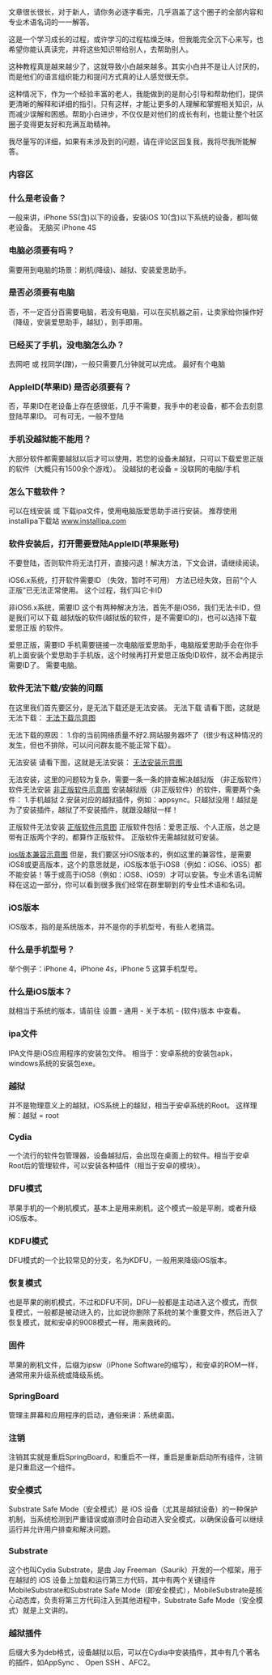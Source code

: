文章很长很长，对于新人，请你务必逐字看完，几乎涵盖了这个圈子的全部内容和专业术语名词的一一解答。

这是一个学习成长的过程，或许学习的过程枯燥乏味，但我能完全沉下心来写，也希望你能认真读完，并将这些知识带给别人，去帮助别人。

这种教程真是越来越少了，这就导致小白越来越多。其实小白并不是让人讨厌的，而是他们的语言组织能力和提问方式真的让人感觉很无奈。

这种情况下，作为一个经验丰富的老人，我能做到的是耐心引导和帮助他们，提供更清晰的解释和详细的指引。只有这样，才能让更多的人理解和掌握相关知识，从而减少误解和困惑。帮助小白进步，不仅仅是对他们的成长有利，也能让整个社区圈子变得更友好和充满互助精神。

我尽量写的详细，如果有未涉及到的问题，请在评论区回复我，我将尽我所能解答。

### **内容区**
### 什么是老设备？
一般来讲，iPhone 5S(含)以下的设备，安装iOS 10(含)以下系统的设备，都叫做老设备。
无脑买 iPhone 4S

### 电脑必须要有吗？
需要用到电脑的场景：刷机(降级)、越狱、安装爱思助手。

### 是否必须要有电脑
否，不一定百分百需要电脑，若没有电脑，可以在买机器之前，让卖家给你操作好（降级，安装爱思助手，越狱），到手即用。

### 已经买了手机，没电脑怎么办？ 
去网吧 或 找同学(蹭)，一般只需要几分钟就可以完成。
最好有个电脑

### AppleID(苹果ID) 是否必须要有？
否，苹果ID在老设备上存在感很低，几乎不需要，我手中的老设备，都不会去刻意登陆苹果ID。
可有可无，一般不登陆

### 手机没越狱能不能用？
大部分软件都需要越狱以后才可以使用，若您的设备未越狱，只可以下载爱思正版的软件（大概只有1500余个游戏）。
没越狱的老设备 = 没联网的电脑/手机

### 怎么下载软件？
可以在线安装 或 下载ipa文件，使用电脑版爱思助手进行安装。
推荐使用installipa下载站
www.installipa.com

### 软件安装后，打开需要登陆AppleID(苹果账号)
不要登陆，否则软件将无法打开，直接闪退！解决方法，下文会讲，请继续阅读。

iOS6.x系统，打开软件需要ID （失效，暂时不可用）
方法已经失效，目前“个人正版”已无法正常使用。
这个过程，我们叫它卡ID

非iOS6.x系统，需要ID
这个有两种解决方法，首先不是iOS6，我们无法卡ID，但是我们可以下载 越狱版的软件(越狱版的软件，是不需要ID的)，也可以选择下载 爱思正版 的软件。

爱思正版，需要ID
手机需要链接一次电脑版爱思助手，电脑版爱思助手会在你手机上面安装个爱思助手手机版，这个时候再打开爱思正版免ID软件，就不会再提示需要ID了。
需要电脑。

### 软件无法下载/安装的问题
在这里我们首先要区分，是无法下载还是无法安装。
无法下载
请看下图，这就是无法下载：
[无法下载示意图](https://yun.smartisan.com/apps/note/notesimage/Notes_1722529463000.jpeg)

无法下载的原因：
1.你的当前网络质量不好2.网站服务器坏了（很少有这种情况的发生，但也不排除，可以问问群友能不能正常下载）。


无法安装
请看下图，这就是无法安装：
[无法安装示意图](https://yun.smartisan.com/apps/note/notesimage/Notes_1722529566000.jpeg)

无法安装，这里的问题较为复杂，需要一条一条的排查解决越狱版
（非正版软件）软件无法安装
[非正版软件示意图](https://yun.smartisan.com/apps/note/notesimage/Notes_1722529604000.jpeg)
安装越狱版（非正版软件）的软件，需要两个条件：
1.手机越狱
2.安装对应的越狱插件，例如：appsync。只越狱没用！越狱是为了安装插件，越狱了不安装插件，就跟没越狱一样！

正版软件无法安装
[正版软件示意图](https://yun.smartisan.com/apps/note/notesimage/Notes_1722529834000.jpeg)
正版软件包括：爱思正版、个人正版，总之是带有正版两个字的，都算作正版软件。
正版软件无需越狱就可安装。

[ios版本兼容示意图](https://yun.smartisan.com/apps/note/notesimage/Notes_1722529858000.jpeg)
但是，我们要区分iOS版本的，例如这里的兼容性，是需要iOS8或更高版本，这个的意思就是，iOS版本低于iOS8（例如：iOS6、iOS5）都不能安装！等于或高于iOS8（例如：iOS8、iOS9）才可以安装。专业术语名词解释在这边一部分，你可以看到很多我们经常在群里聊到的专业性术语和名词。
### iOS版本
iOS版本，指的是系统版本，并不是你的手机型号，有些人老搞混。

### 什么是手机型号？
举个例子：iPhone 4，iPhone 4s，iPhone 5 这算手机型号。

### 什么是iOS版本？
就相当于系统的版本，请前往 设置 - 通用 - 关于本机 - (软件)版本 中查看。

### ipa文件
IPA文件是iOS应用程序的安装包文件。
相当于：安卓系统的安装包apk，windows系统的安装包exe。

### 越狱
并不是物理意义上的越狱，iOS系统上的越狱，相当于安卓系统的Root。
这样理解：越狱 = root

### Cydia
一个流行的软件包管理器，设备越狱后，会出现在桌面上的软件。相当于安卓Root后的管理软件，可以安装各种插件（相当于安卓的模块）。

### DFU模式
苹果手机的一个刷机模式，基本上是用来刷机，这个模式一般是平刷，或者升级iOS版本。

### KDFU模式
DFU模式的一个比较常见的分支，名为KDFU，一般用来降级iOS版本。

### 恢复模式
也是苹果的刷机模式，不过和DFU不同，DFU一般都是主动进入这个模式，而恢复模式，一般都是被动进入的，比如说你删除了系统的某个重要文件，然后进入了恢复模式，就和安卓的9008模式一样，用来救砖的。

### 固件
苹果的刷机文件，后缀为ipsw（iPhone Software的缩写），和安卓的ROM一样，通常用来升级系统或降级系统。

### SpringBoard
管理主屏幕和应用程序的启动，通俗来讲：系统桌面。

### 注销
注销其实就是重启SpringBoard，和重启不一样，重启是重新启动所有组件，注销是只重启这一个组件。

### 安全模式
Substrate Safe Mode（安全模式）是 iOS 设备（尤其是越狱设备）的一种保护机制，当系统检测到严重错误或崩溃时会自动进入安全模式，以确保设备可以继续运行并允许用户排查和解决问题。

### Substrate
这个也叫Cydia Substrate，是由 Jay Freeman（Saurik）开发的一个框架，用于在越狱的 iOS 设备上加载和运行第三方代码，其中有两个关键组件MobileSubstrate和Substrate Safe Mode（即安全模式），MobileSubstrate是核心动态库，负责将第三方代码注入到其他进程中，Substrate Safe Mode（安全模式）就是上文讲的。

### 越狱插件
后缀大多为deb格式，设备越狱以后，可以在Cydia中安装插件，其中有几个著名的插件，如AppSync 、 Open SSH 、AFC2。
